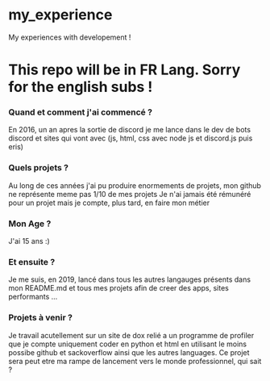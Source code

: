 # my_experience
My experiences with developement !

# This repo will be in FR Lang. Sorry for the english subs !

### Quand et comment j'ai commencé ?
En 2016, un an apres la sortie de discord je me lance dans le dev de bots discord et sites qui vont avec (js, html, css avec node js et discord.js puis eris)

### Quels projets ?
Au long de ces années j'ai pu produire enormements de projets, mon github ne représente meme pas 1/10 de mes projets 
Je n'ai jamais été rémunéré pour un projet mais je compte, plus tard, en faire mon métier

### Mon Age ?
J'ai 15 ans :)

### Et ensuite ?
Je me suis, en 2019, lancé dans tous les autres langauges présents dans mon README.md et tous mes projets afin de creer des apps, sites performants ...

### Projets à venir ?
Je travail acutellement sur un site de dox relié a un programme de profiler que je compte uniquement coder en python et html en utilisant le moins possibe github et sackoverflow ainsi que les autres languages.
Ce projet sera peut etre ma rampe de lancement vers le monde professionnel, qui sait ?
